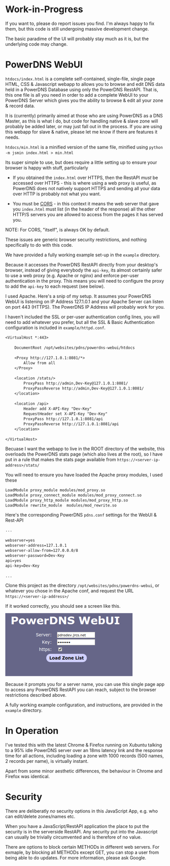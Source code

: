 # Work-in-Progress

If you want to, please do report issues you find. 
I'm always happy to fix them, but this code is still undergoing massive development change.

The basic paradime of the UI will probably stay much as it is, but the underlying code may change.

# PowerDNS WebUI

`htdocs/index.html` is a complete self-contained, single-file, single page HTML, CSS & Javascript webapp 
to allows you to browse and edit DNS data held in a PowerDNS Database using only the PowerDNS RestAPI.
That is, this one file is all you need in order to add a complete WebUI to your PowerDNS Server which gives you 
the ability to browse & edit all your zone & record data.

It is (currently) primarily aimed at those who are using PowerDNS as a DNS Master, as this is what I do,
but code for handling native & slave zone will probably be added later, or may just fall out in the process.
If you are using this webapp for slave & native, please let me know if there are features it needs.

`htdocs/min.html` is a minified version of the same file, minified using `python -m jsmin index.html > min.html`

Its super simple to use, but does require a little setting up to ensure your browser is happy with stuff,
particularly

* If you obtained the `index.html` over HTTPS, then the RestAPI *must* be accessed over HTTPS - this is where
using a web proxy is useful, as PowerDNS does not natively support HTTPS and sending all your data over HTTP 
is probably not what you want.

* You must be [CORS](https://developer.mozilla.org/en-US/docs/Web/HTTP/CORS) - in this context it means the web server that gave you `index.html` must list
(in the header of the response) all the other HTTP/S servers you are allowed to access from the pages it has served you. 

NOTE: For CORS, "itself", is always OK by default.

These issues are generic browser security restrictions, and nothing specifically to do with this code.

We have provided a fully working example set-up in the `example` directory.

Because it accesses the PowerDNS RestAPI directly from your desktop's browser, instead of giving everybody the `api-key`,
its almost certainly safer to use a web proxy (e.g. Apache or nginx) and enforce per-user authentication in the proxy.
This means you will need to configure the proxy to add the `api-key` to each request (see below).

I used Apache. Here's a snip of my setup. It assumes your PowerDNS WebUI is listening on IP Address 127.1.0.1
and your Apache Server can listen on port 443 (HTTPS). The PowerDNS IP Address will probably work for you.  

I haven't included the SSL or per-user authentication config lines, you will need to add whatever you prefer, 
but all the SSL & Basic Authentication configuration is included in `example/httpd.conf`.

```
<VirtualHost *:443>

	DocumentRoot /opt/websites/pdns/powerdns-webui/htdocs

	<Proxy http://127.1.0.1:8081/*>
		Allow from all
	</Proxy>

    <location /stats/>
        ProxyPass http://admin,Dev-Key@127.1.0.1:8081/
        ProxyPassReverse http://admin,Dev-Key@127.1.0.1:8081/
    </location>

	<location /api>
		Header add X-API-Key "Dev-Key"
		RequestHeader set X-API-Key "Dev-Key"
		ProxyPass http://127.1.0.1:8081/api
		ProxyPassReverse http://127.1.0.1:8081/api
	</location>

</VirtualHost>
```

Becuase I want the webapp to live in the ROOT directory of the website, this overloads the PowerDNS stats page (which also lives at the root),
so I have put in a rule that makes the stats page available from `https://<server-ip-address>/stats/`

You will need to ensure you have loaded the Apache proxy modules, I used these

```
LoadModule proxy_module modules/mod_proxy.so
LoadModule proxy_connect_module modules/mod_proxy_connect.so
LoadModule proxy_http_module modules/mod_proxy_http.so
LoadModule rewrite_module  modules/mod_rewrite.so
```
Here's the corresponding PowerDNS `pdns.conf` settings for the WebUI & Rest-API

```
...

webserver=yes
webserver-address=127.1.0.1
webserver-allow-from=127.0.0.0/8
webserver-password=Dev-Key
api=yes
api-key=Dev-Key

...

```


Clone this project as the directory `/opt/websites/pdns/powerdns-webui`,
or whatever you chose in the Apache conf, and request the URL `https://<server-ip-address>/`

If it worked correctly, you should see a screen like this.

![Frist Screen](/first.png)

Because it prompts you for a server name, you can use this single page app to access any PowerDNS RestAPI
you can reach, subject to the browser restrictions described above.


A fully working example configuration, and instructions, are provided in the `example` directory.


# In Operation #

I've tested this with the latest Chrome & Firefox running on Xubuntu talking to a 95% idle PowerDNS server 
over an 18ms latency link and the response time for all actions, including loading a zone with 1000 records
(500 names, 2 records per name), is virtually instant.

Apart from some minor aesthetic differences, the behaviour in Chrome and Firefox was identical.


# Security #

There are deliberatly *no* security options in this JavaScript App, e.g. who can edit/delete zones/names etc.

When you have a JavaScript/RestAPI application the place to put the security is in the serverside RestAPI. 
Any security put into the Javascript can usually be trivially circumvented and is therefore of no value.

There are options to block certain METHODs in different web servers. For exmaple, by blocking all METHODs except GET, 
you can stop a user from being able to do updates. For more information, please ask Google.
